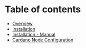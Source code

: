 # Table of contents

* [Overview](README.md)
* [Installation](installation.md)
* [Installation - Manual](installation-manual.md)
* [Cardano Node Configuration](cardano-node-configuration.md)

